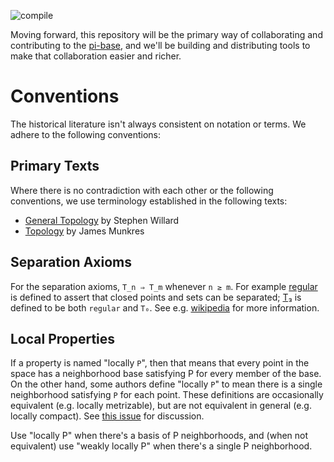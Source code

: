![compile](https://github.com/pi-base/data/workflows/compile/badge.svg)

Moving forward, this repository will be the primary way of collaborating and contributing to the [pi-base](https://topology.jdabbs.com), and we'll be building and distributing tools to make that collaboration easier and richer.

# Conventions

The historical literature isn't always consistent on notation or terms. We adhere to the following conventions:

## Primary Texts

Where there is no contradiction with each other or the following conventions, we use terminology established in the following texts:
- [General Topology](https://mathscinet.ams.org/mathscinet-getitem?mr=2048350) by Stephen Willard
- [Topology](https://mathscinet.ams.org/mathscinet-getitem?mr=3728284) by James Munkres

## Separation Axioms

For the separation axioms, `T_n ⇒ T_m` whenever `n ≥ m`. For example [regular](https://github.com/pi-base/data/blob/master/properties/P000011.md) is defined to assert that closed points and sets can be separated; [T₃](https://github.com/pi-base/data/blob/master/properties/P000005.md) is defined to be both `regular` and `T₀`. See e.g. [wikipedia](https://en.wikipedia.org/wiki/Separation_axiom#Main_definitions) for more information.

## Local Properties

If a property is named "locally `P`", then that means that every point in the space has a neighborhood base satisfying P for every member of the base. On the other hand, some authors define "locally `P`" to mean there is a single neighborhood satisfying `P` for each point. These definitions are occasionally equivalent (e.g. locally metrizable), but are not equivalent in general (e.g. locally compact). See [this issue](https://github.com/pi-base/data/issues/42) for discussion.

Use "locally P" when there's a basis of P neighborhoods, and (when not equivalent) use "weakly locally P" when there's a single P neighborhood.

